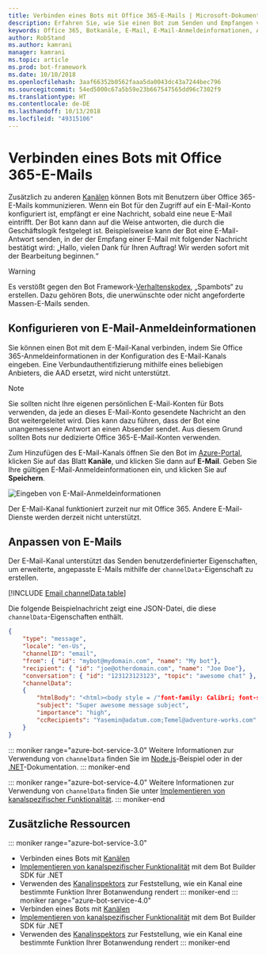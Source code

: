```yaml
---
title: Verbinden eines Bots mit Office 365-E-Mails | Microsoft-Dokumentation
description: Erfahren Sie, wie Sie einen Bot zum Senden und Empfangen von E-Mails mit Office 365 konfigurieren.
keywords: Office 365, Botkanäle, E-Mail, E-Mail-Anmeldeinformationen, Azure-Portal, benutzerdefinierte E-Mail
author: RobStand
ms.author: kamrani
manager: kamrani
ms.topic: article
ms.prod: bot-framework
ms.date: 10/10/2018
ms.openlocfilehash: 3aaf66352b0562faaa5da0043dc43a7244bec796
ms.sourcegitcommit: 54ed5000c67a5b59e23b667547565dd96c7302f9
ms.translationtype: HT
ms.contentlocale: de-DE
ms.lasthandoff: 10/13/2018
ms.locfileid: "49315106"
---
```

# <a name="connect-a-bot-to-office-365-email"></a>Verbinden eines Bots mit Office 365-E-Mails

Zusätzlich zu anderen [Kanälen](~/bot-service-manage-channels.md) können Bots mit Benutzern über Office 365-E-Mails kommunizieren. Wenn ein Bot für den Zugriff auf ein E-Mail-Konto konfiguriert ist, empfängt er eine Nachricht, sobald eine neue E-Mail eintrifft. Der Bot kann dann auf die Weise antworten, die durch die Geschäftslogik festgelegt ist. Beispielsweise kann der Bot eine E-Mail-Antwort senden, in der der Empfang einer E-Mail mit folgender Nachricht bestätigt wird: „Hallo, vielen Dank für Ihren Auftrag! Wir werden sofort mit der Bearbeitung beginnen.“

> [!WARNING]
> Es verstößt gegen den Bot Framework-[Verhaltenskodex](https://www.botframework.com/Content/Microsoft-Bot-Framework-Preview-Online-Services-Agreement.htm), „Spambots“ zu erstellen. Dazu gehören Bots, die unerwünschte oder nicht angeforderte Massen-E-Mails senden.

## <a name="configure-email-credentials"></a>Konfigurieren von E-Mail-Anmeldeinformationen

Sie können einen Bot mit dem E-Mail-Kanal verbinden, indem Sie Office 365-Anmeldeinformationen in der Konfiguration des E-Mail-Kanals eingeben.
Eine Verbundauthentifizierung mithilfe eines beliebigen Anbieters, die AAD ersetzt, wird nicht unterstützt.

> [!NOTE]
> Sie sollten nicht Ihre eigenen persönlichen E-Mail-Konten für Bots verwenden, da jede an dieses E-Mail-Konto gesendete Nachricht an den Bot weitergeleitet wird. Dies kann dazu führen, dass der Bot eine unangemessene Antwort an einen Absender sendet. Aus diesem Grund sollten Bots nur dedizierte Office 365-E-Mail-Konten verwenden.

Zum Hinzufügen des E-Mail-Kanals öffnen Sie den Bot im [Azure-Portal](https://portal.azure.com/), klicken Sie auf das Blatt **Kanäle**, und klicken Sie dann auf **E-Mail**. Geben Sie Ihre gültigen E-Mail-Anmeldeinformationen ein, und klicken Sie auf **Speichern**.

![Eingeben von E-Mail-Anmeldeinformationen](~/media/bot-service-channel-connect-email/bot-service-channel-connect-email-credentials.png)

Der E-Mail-Kanal funktioniert zurzeit nur mit Office 365. Andere E-Mail-Dienste werden derzeit nicht unterstützt.

## <a name="customize-emails"></a>Anpassen von E-Mails

Der E-Mail-Kanal unterstützt das Senden benutzerdefinierter Eigenschaften, um erweiterte, angepasste E-Mails mithilfe der `channelData`-Eigenschaft zu erstellen.

[!INCLUDE [Email channelData table](~/includes/snippet-channelData-email.md)]

Die folgende Beispielnachricht zeigt eine JSON-Datei, die diese `channelData`-Eigenschaften enthält.

```json
{
    "type": "message",
    "locale": "en-Us",
    "channelID": "email",
    "from": { "id": "mybot@mydomain.com", "name": "My bot"},
    "recipient": { "id": "joe@otherdomain.com", "name": "Joe Doe"},
    "conversation": { "id": "123123123123", "topic": "awesome chat" },
    "channelData":
    {
        "htmlBody": "<html><body style = /"font-family: Calibri; font-size: 11pt;/" >This is more than awesome.</body></html>",
        "subject": "Super awesome message subject",
        "importance": "high",
        "ccRecipients": "Yasemin@adatum.com;Temel@adventure-works.com"
    }
}
```

::: moniker range="azure-bot-service-3.0"
Weitere Informationen zur Verwendung von `channelData` finden Sie im [Node.js](https://github.com/Microsoft/BotBuilder-Samples/tree/master/Node/core-ChannelData)-Beispiel oder in der [.NET](~/dotnet/bot-builder-dotnet-channeldata.md)-Dokumentation.
::: moniker-end

::: moniker range="azure-bot-service-4.0"
Weitere Informationen zur Verwendung von `channelData` finden Sie unter [Implementieren von kanalspezifischer Funktionalität](~/v4sdk/bot-builder-channeldata.md).
::: moniker-end

## <a name="additional-resources"></a>Zusätzliche Ressourcen

<!-- Put whole list in monikers, even though it's just the second item that needs to be different. -->
::: moniker range="azure-bot-service-3.0"
* Verbinden eines Bots mit [Kanälen](~/bot-service-manage-channels.md)
* [Implementieren von kanalspezifischer Funktionalität](dotnet/bot-builder-dotnet-channeldata.md) mit dem Bot Builder SDK für .NET
* Verwenden des [Kanalinspektors](bot-service-channel-inspector.md) zur Feststellung, wie ein Kanal eine bestimmte Funktion Ihrer Botanwendung rendert
::: moniker-end
::: moniker range="azure-bot-service-4.0"
* Verbinden eines Bots mit [Kanälen](~/bot-service-manage-channels.md)
* [Implementieren von kanalspezifischer Funktionalität](~/v4sdk/bot-builder-channeldata.md) mit dem Bot Builder SDK für .NET
* Verwenden des [Kanalinspektors](bot-service-channel-inspector.md) zur Feststellung, wie ein Kanal eine bestimmte Funktion Ihrer Botanwendung rendert
::: moniker-end
